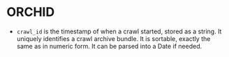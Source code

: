 # ORCHID

- `crawl_id` is the timestamp of when a crawl started, stored as a string. It uniquely identifies a crawl archive bundle. It is sortable, exactly the same as in numeric form. It can be parsed into a Date if needed.
